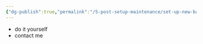 ```yaml
---
{"dg-publish":true,"permalink":"/5-post-setup-maintenance/set-up-new-backup-destination/"}
---
```


- do it yourself
- contact me